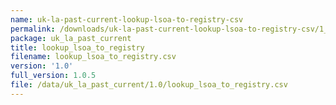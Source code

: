 ```yaml
---
name: uk-la-past-current-lookup-lsoa-to-registry-csv
permalink: /downloads/uk-la-past-current-lookup-lsoa-to-registry-csv/1_0
package: uk_la_past_current
title: lookup_lsoa_to_registry
filename: lookup_lsoa_to_registry.csv
version: '1.0'
full_version: 1.0.5
file: /data/uk_la_past_current/1.0/lookup_lsoa_to_registry.csv
---
```

